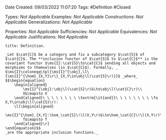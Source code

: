 <div class="topSpace"></div>

Date Created: 09/03/2022 11:07:20
Tags: #Definition #Closed 

Types: _Not Applicable_
Examples: _Not Applicable_
Constructions: _Not Applicable_
Generalizations: _Not Applicable_

Properties: _Not Applicable_
Sufficiencies: _Not Applicable_
Equivalences: _Not Applicable_
Justifications: _Not Applicable_

``` ad-Definition
title: Definition.

_Let $\cat{C}$ be a category and fix a subcategory $\cat{S}$ of $\cat{C}$. The **inclusion functor of $\cat{S}$ to $\cat{C}$** is the covariant functor $\ms{I}:\cat{S}\to\cat{C}$ sending all objects and morphisms to themselves (in $\cat{C}$). Formally, _ $\ms{I}\coloneqq\tpl{\ms{I}^{\obj},\l\{\ms{I}^{\hom}_{X,Y}\r\}_{X,Y\in\obj\l(\cat{S}\r)}}$ _where_
$$\begin{equation}
    \begin{aligned}
        \ms{I}^{\obj}:\obj\l(\cat{S}\r)&\to\obj\l(\cat{C}\r)\\
        X&\mapsto X
    \end{aligned}\ \ \ \ \ \ \ \ \textrm{\it{and}}\ \ \ \ \ \ \ \ \fa X,Y\in\obj\l(\cat{S}\r):
    \l[\begin{aligned}
        \ms{I}^{\hom}_{X,Y}:\hom_\cat{S}\!\l(X,Y\r)&\to\hom_\cat{C}\!\l(X,Y\r)\\
        f&\mapsto f
    \end{aligned}\r]
\end{equation}$$
_are the appropriate inclusion functions._

```
